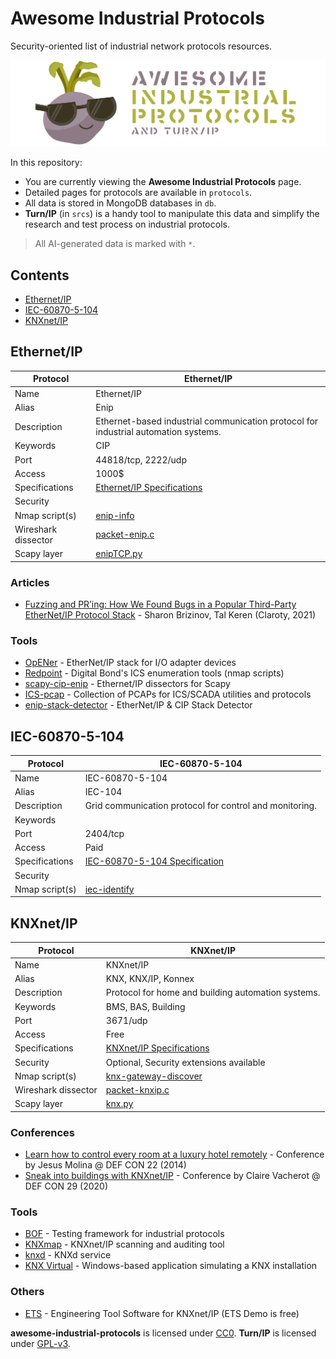 # Awesome Industrial Protocols

Security-oriented list of industrial network protocols resources.

![Awesome Industrial Protocols](srcs/out/templates/logo-awesome-industrial-protocols.png)

In this repository:
* You are currently viewing the **Awesome Industrial Protocols** page.
* Detailed pages for protocols are available in `protocols`.
* All data is stored in MongoDB databases in `db`.
* **Turn/IP** (in `srcs`) is a handy tool to manipulate this data and simplify
the research and test process on industrial protocols.

> All AI-generated data is marked with `*`.

## Contents

- [Ethernet/IP](#ethernetip)
- [IEC-60870-5-104](#iec608705104)
- [KNXnet/IP](#knxnetip)



## Ethernet/IP
| Protocol | Ethernet/IP |
|---|---|
| Name | Ethernet/IP |
| Alias | Enip |
| Description | Ethernet-based industrial communication protocol for industrial automation systems. |
| Keywords | CIP |
| Port | 44818/tcp, 2222/udp |
| Access | 1000$ |
| Specifications | [Ethernet/IP Specifications](https://www.odva.org/subscriptions-services/specifications) |
| Security |  |
| Nmap script(s) | [enip-info](https://nmap.org/nsedoc/scripts/enip-info.html) |
| Wireshark dissector | [packet-enip.c](https://github.com/wireshark/wireshark/blob/master/epan/dissectors/packet-enip.c) |
| Scapy layer | [enipTCP.py](https://github.com/secdev/scapy/blob/master/scapy/contrib/enipTCP.py) |
### Articles
- [Fuzzing and PR’ing: How We Found Bugs in a Popular Third-Party EtherNet/IP Protocol Stack](https://claroty.com/team82/research/opener-enip-stack-vulnerabilities) - Sharon Brizinov, Tal Keren (Claroty, 2021)
### Tools
- [OpENer](https://github.com/EIPStackGroup/OpENer) - EtherNet/IP stack for I/O adapter devices
- [Redpoint](https://github.com/digitalbond/Redpoint) - Digital Bond's ICS enumeration tools (nmap scripts)
- [scapy-cip-enip](https://github.com/scy-phy/scapy-cip-enip) - Ethernet/IP dissectors for Scapy
- [ICS-pcap](https://github.com/automayt/ICS-pcap) - Collection of PCAPs for ICS/SCADA utilities and protocols
- [enip-stack-detector](https://github.com/claroty/enip-stack-detector) - EtherNet/IP & CIP Stack Detector


## IEC-60870-5-104
| Protocol | IEC-60870-5-104 |
|---|---|
| Name | IEC-60870-5-104 |
| Alias | IEC-104 |
| Description | Grid communication protocol for control and monitoring. |
| Keywords |  |
| Port | 2404/tcp |
| Access | Paid |
| Specifications | [IEC-60870-5-104 Specification](https://webstore.iec.ch/publication/25035) |
| Security |  |
| Nmap script(s) | [iec-identify](https://nmap.org/nsedoc/scripts/iec-identify.html) |



## KNXnet/IP
| Protocol | KNXnet/IP |
|---|---|
| Name | KNXnet/IP |
| Alias | KNX, KNX/IP, Konnex |
| Description | Protocol for home and building automation systems. |
| Keywords | BMS, BAS, Building |
| Port | 3671/udp |
| Access | Free |
| Specifications | [KNXnet/IP Specifications](https://my.knx.org/en/shop/knx-specifications) |
| Security | Optional, Security extensions available |
| Nmap script(s) | [knx-gateway-discover](https://nmap.org/nsedoc/scripts/knx-gateway-discover.html) |
| Wireshark dissector | [packet-knxip.c](https://github.com/wireshark/wireshark/blob/master/epan/dissectors/packet-knxip.c) |
| Scapy layer | [knx.py](https://github.com/secdev/scapy/blob/master/scapy/contrib/knx.py) |
### Conferences
- [Learn how to control every room at a luxury hotel remotely](https://www.youtube.com/watch?v=RX-O4XuCW1Y) - Conference by Jesus Molina @ DEF CON 22 (2014)
- [Sneak into buildings with KNXnet/IP](https://www.youtube.com/watch?v=QofeTV39kQE) - Conference by Claire Vacherot @ DEF CON 29 (2020)
### Tools
- [BOF](https://github.com/Orange-Cyberdefense/bof) - Testing framework for industrial protocols
- [KNXmap](https://github.com/takeshixx/knxmap) - KNXnet/IP scanning and auditing tool
- [knxd](https://github.com/knxd/knxd) - KNXd service
- [KNX Virtual](https://www.knx.org/knx-en/for-professionals/get-started/knx-virtual/index.php) - Windows-based application simulating a KNX installation
### Others
- [ETS](https://www.knx.org/knx-en/for-professionals/software/ets-professional/) - Engineering Tool Software for KNXnet/IP (ETS Demo is free)

**awesome-industrial-protocols** is licensed under
[CC0](https://creativecommons.org/publicdomain/zero/1.0/). **Turn/IP** is
licensed under [GPL-v3](https://www.gnu.org/licenses/gpl-3.0.en.html).

